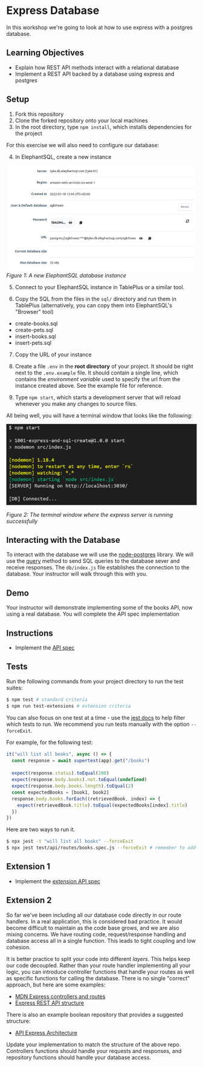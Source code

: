 # Express Database

In this workshop we're going to look at how to use express with a postgres database.

## Learning Objectives
* Explain how REST API methods interact with a relational database
* Implement a REST API backed by a database using express and postgres

## Setup

1. Fork this repository
2. Clone the forked repository onto your local machines
3. In the root directory, type `npm install`, which installs dependencies for the project

For this exercise we will also need to configure our database:

4. In ElephantSQL, create a new instance

![](images/elephaphantSQLInstance.png)
_Figure 1: A new ElephantSQL database instance_

5. Connect to your ElephantSQL instance in TablePlus or a similar tool.

6. Copy the SQL from the files in the `sql/` directory and run them in TablePlus (alternatively, you can copy them into ElephantSQL's "Browser" tool)

* create-books.sql
* create-pets.sql
* insert-books.sql
* insert-pets.sql

7. Copy the URL of your instance

8. Create a file `.env` in the __root directory__ of your project. It should be right next to the `.env.example` file. It should contain a single line, which contains the *environment variable* used to specify the url from the instance created above. See the example file for reference.

7. Type `npm start`, which starts a development server that will reload whenever you make any changes to source files.

All being well, you will have a terminal window that looks like the following:

![](images/terminal.png)

_Figure 2: The terminal window where the express server is running successfully_

## Interacting with the Database
To interact with the database we will use the [node-postgres](https://node-postgres.com/) library. We will use the [query](https://node-postgres.com/features/queries) method to send SQL queries to the database sever and receive responses. The `db/index.js` file establishes the connection to the database. Your instructor will walk through this with you.

## Demo
Your instructor will demonstrate implementing some of the books API, now using a real database. You will complete the API spec implementation

## Instructions
- Implement the [API spec](https://boolean-uk.github.io/api-express-database/standard)

## Tests

Run the following commands from your project directory to run the test suites:
```sh
$ npm test # standard criteria
$ npm run test-extensions # extension criteria
```

You can also focus on one test at a time - use the [jest docs](https://jestjs.io/docs/cli) to help filter which tests to run. We recommend you run tests manually with the option `--forceExit`.

For example, for the following test:
```js
it("will list all books", async () => {
  const response = await supertest(app).get("/books")

  expect(response.status).toEqual(200)
  expect(response.body.books).not.toEqual(undefined)
  expect(response.body.books.length).toEqual(2)
  const expectedBooks = [book1, book2]
  response.body.books.forEach((retrievedBook, index) => {
    expect(retrievedBook.title).toEqual(expectedBooks[index].title)
  })
})
```

Here are two ways to run it.
```sh
$ npx jest -t "will list all books" --forceExit
$ npx jest test/api/routes/books.spec.js --forceExit # remember to add the 'f' before it()
```

## Extension 1
- Implement the [extension API spec](https://boolean-uk.github.io/api-express-database/extension)

## Extension 2
So far we've been including all our database code directly in our route handlers. In a real application, this is considered bad practice. It would become difficult to maintain as the code base grows, and we are also mixing concerns. We have routing code, request/response handling and database access all in a single function. This leads to tight coupling and low cohesion.

It is better practice to split your code into different *layers*. This helps keep our code decoupled. Rather than your route handler implementing all your logic, you can introduce controller functions that handle your routes as well as specific functions for calling the database. There is no single "correct" approach, but here are some examples:

* [MDN Express controllers and routes](https://developer.mozilla.org/en-US/docs/Learn/Server-side/Express_Nodejs/routes)
* [Express REST API structure](https://www.coreycleary.me/project-structure-for-an-express-rest-api-when-there-is-no-standard-way)

There is also an example boolean repository that provides a suggested structure:

* [API Express Architecture](https://github.com/boolean-uk/api-express-architecture-example)

Update your implementation to match the structure of the above repo. Controllers functions should handle your requests and responses, and repository functions should handle your database access.
